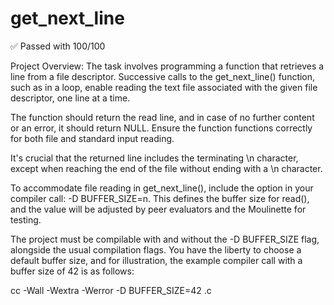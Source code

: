# get_next_line

✅ Passed with 100/100

Project Overview:
The task involves programming a function that retrieves a line from a file descriptor. Successive calls to the get_next_line() function, such as in a loop, enable reading the text file associated with the given file descriptor, one line at a time.

The function should return the read line, and in case of no further content or an error, it should return NULL. Ensure the function functions correctly for both file and standard input reading.

It's crucial that the returned line includes the terminating \n character, except when reaching the end of the file without ending with a \n character.

To accommodate file reading in get_next_line(), include the option in your compiler call: -D BUFFER_SIZE=n. This defines the buffer size for read(), and the value will be adjusted by peer evaluators and the Moulinette for testing.

The project must be compilable with and without the -D BUFFER_SIZE flag, alongside the usual compilation flags. You have the liberty to choose a default buffer size, and for illustration, the example compiler call with a buffer size of 42 is as follows:

cc -Wall -Wextra -Werror -D BUFFER_SIZE=42 <files>.c
